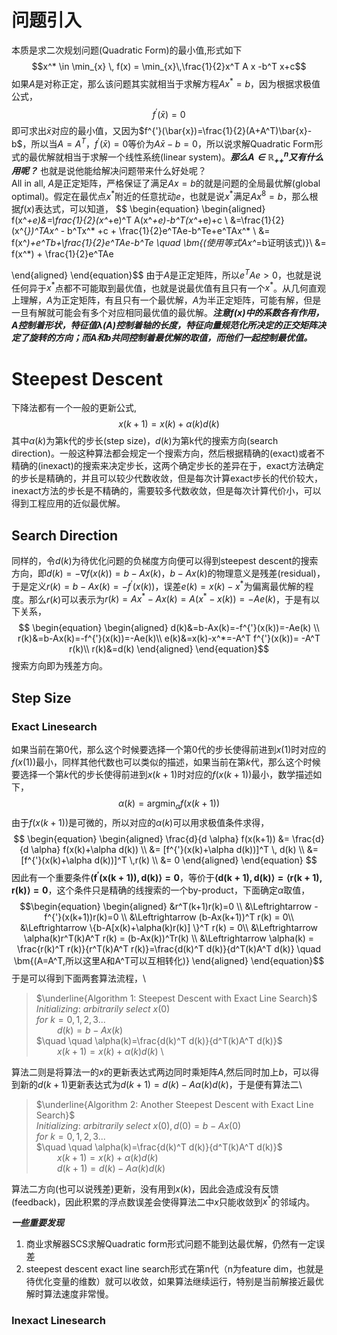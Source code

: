 # 问题引入
本质是求二次规划问题(Quadratic Form)的最小值,形式如下
$$x^* \in \min_{x} \, f(x) = \min_{x}\,\frac{1}{2}x^T A x -b^T x+c$$
如果$A$是对称正定，那么该问题其实就相当于求解方程$Ax^* = b$，因为根据求极值公式，
$$f^{'}(\bar{x})=0$$
即可求出$\bar{x}$对应的最小值，又因为$f^{'}(\bar{x})=\frac{1}{2}(A+A^T)\bar{x}-b$，所以当$A=A^T$，$f^{'}(\bar{x})=0$等价为$A\bar{x}-b=0$，所以说求解Quadratic Form形式的最优解就相当于求解一个线性系统(linear system)。***那么$A\in \mathbb{R}_{++}^n$又有什么用呢？*** 也就是说他能给解决问题带来什么好处呢？\
All in all, $A$是正定矩阵，严格保证了满足$Ax=b$的就是问题的全局最优解(global optimal)。假定在最优点$x^*$附近的任意扰动$e$，也就是说$x^*$满足$Ax^8=b$，那么根据$f(x)$表达式，可以知道，
$$
\begin{equation}
\begin{aligned}
 f(x^*+e)&=\frac{1}{2}(x^*+e)^T A(x^*+e)-b^T(x^*+e)+c \\
         &=\frac{1}{2}(x^{*})^TAx^* - b^Tx^* +c + \frac{1}{2}e^TAe-b^Te+e^TAx^* \\
         &= f(x^*)+e^Tb+\frac{1}{2}e^TAe-b^Te \quad \bm{(使用等式Ax^*=b证明该式)}\\
         &= f(x^*) + \frac{1}{2}e^TAe

\end{aligned}
\end{equation}$$
由于$A$是正定矩阵，所以$e^TAe >0$，也就是说任何异于$x^*$点都不可能取到最优值，也就是说最优值有且只有一个$x^*$。从几何直观上理解，$A$为正定矩阵，有且只有一个最优解，$A$为半正定矩阵，可能有解，但是一旦有解就可能会有多个对应相同最优值的最优解。***注意$f(x)$中的系数各有作用，$A$控制着形状，特征值$\lambda(A)$控制着轴的长度，特征向量规范化所决定的正交矩阵决定了旋转的方向；而$A$和$b$共同控制着最优解的取值，而他们一起控制最优值。***

# Steepest Descent
下降法都有一个一般的更新公式,
$$x(k+1)=x(k)+\alpha(k)d(k)$$
其中$\alpha(k)$为第k代的步长(step size)，$d(k)$为第k代的搜索方向(search direction)。一般这种算法都会规定一个搜索方向，然后根据精确的(exact)或者不精确的(inexact)的搜索来决定步长，这两个确定步长的差异在于，exact方法确定的步长是精确的，并且可以较少代数收敛，但是每次计算exact步长的代价较大，inexact方法的步长是不精确的，需要较多代数收敛，但是每次计算代价小，可以得到工程应用的近似最优解。  
## Search Direction 

同样的，令$d(k)$为待优化问题的负梯度方向便可以得到steepest descent的搜索方向，即$d(k)=-\nabla f(x(k))=b-Ax(k)$，$b-Ax(k)$的物理意义是残差(residual)，于是定义$r(k)=b-Ax(k)=-f^{'}(x(k))$，误差$e(k)=x(k)-x^*$为偏离最优解的程度。那么$r(k)$可以表示为$r(k)=Ax^* -Ax(k) = A(x^*-x(k))=-Ae(k)$，于是有以下关系，
$$
\begin{equation}
\begin{aligned}
 d(k)&=b-Ax(k)=-f^{'}(x(k))=-Ae(k) \\
 r(k)&=b-Ax(k)=-f^{'}(x(k))=-Ae(k)\\
 e(k)&=x(k)-x^*=-A^T f^{'}(x(k))= -A^T r(k)\\
 r(k)&=d(k)
\end{aligned}
\end{equation}$$
搜索方向即为残差方向。
## Step Size 
### Exact Linesearch
如果当前在第$0$代，那么这个时候要选择一个第$0$代的步长使得前进到$x(1)$时对应的$f(x(1))$最小，同样其他代数也可以类似的描述，如果当前在第$k$代，那么这个时候要选择一个第$k$代的步长使得前进到$x(k+1)$时对应的$f(x(k+1))$最小，数学描述如下，
$$
\begin{equation}
\alpha(k) = \mathop{\arg\min}_{\alpha}f(x(k+1))
\end{equation}
$$
由于$f(x(k+1))$是可微的，所以对应的$\alpha(k)$可以用求极值条件求得，
$$
\begin{equation}
\begin{aligned}
\frac{d}{d \alpha} f(x(k+1)) &= \frac{d}{d \alpha} f(x(k)+\alpha d(k)) \\
          &= [f^{'}(x(k)+\alpha d(k))]^T \, d(k) \\
          &= [f^{'}(x(k)+\alpha d(k))]^T \,r(k) \\
          &= 0
\end{aligned}
\end{equation}
$$
因此有一个重要条件$\bm{\langle f^{'}(x(k+1)), d(k)\rangle=0}$，等价于$\bm{\langle d(k+1), d(k)\rangle=\langle r(k+1), r(k)\rangle=0}$，这个条件只是精确的线搜索的一个by-product，下面确定$\alpha$取值，
$$\begin{equation}
\begin{aligned}
    &r^T(k+1)r(k)=0 \\
    &\Leftrightarrow -f^{'}(x(k+1))r(k)=0 \\
    &\Leftrightarrow  (b-Ax(k+1))^T r(k) = 0\\
    &\Leftrightarrow  \{b-A[x(k)+\alpha(k)r(k)] \}^T r(k) = 0\\
    &\Leftrightarrow  \alpha(k)r^T(k)A^T r(k) = (b-Ax(k))^Tr(k) \\
    &\Leftrightarrow  \alpha(k) = \frac{r(k)^T r(k)}{r^T(k)A^T r(k)}=\frac{d(k)^T d(k)}{d^T(k)A^T d(k)} \quad \bm{(A=A^T,所以这里A和A^T可以互相转化)}
\end{aligned}
\end{equation}$$
于是可以得到下面两套算法流程，\

> $\underline{Algorithm 1: Steepest Descent with Exact Line Search}$\
  $Initializing:$ $arbitrarily$ $select$ $x(0)$ \
  $for$ $k = 0,1,2,3...$ \
    $\quad \quad d(k) = b - Ax(k)$\
    $\quad \quad \alpha(k)=\frac{d(k)^T d(k)}{d^T(k)A^T d(k)}$\
    $\quad \quad x(k+1)=x(k)+\alpha(k)d(k)$ \

算法二则是将算法一的$x$的更新表达式两边同时乘矩阵$A$,然后同时加上$b$，可以得到新的$d(k+1)$更新表达式为$d(k+1) = d(k)-A\alpha(k)d(k)$，于是便有算法二\
> $\underline{Algorithm 2: Another Steepest Descent with Exact Line Search}$\
  $Initializing:$ $arbitrarily$ $select$ $x(0),d(0)=b-Ax(0)$ \
  $for$ $k = 0,1,2,3...$ \
    $\quad \quad \alpha(k)=\frac{d(k)^T d(k)}{d^T(k)A^T d(k)}$\
    $\quad \quad x(k+1)=x(k)+\alpha(k)d(k)$\
     $\quad \quad d(k+1)=d(k)-A\alpha(k)d(k)$

算法二方向(也可以说残差)更新，没有用到$x(k)$，因此会造成没有反馈(feedback)，因此积累的浮点数误差会使得算法二中$x$只能收敛到$x^*$的邻域内。

***一些重要发现***
1. 商业求解器SCS求解Quadratic form形式问题不能到达最优解，仍然有一定误差
2. steepest descent exact line search形式在第n代（n为feature dim，也就是待优化变量的维数）就可以收敛，如果算法继续运行，特别是当前解接近最优解时算法速度非常慢。

### Inexact Linesearch
